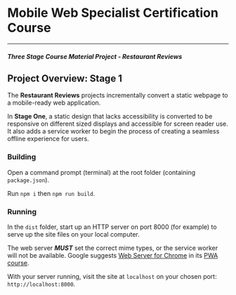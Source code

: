 # Mobile Web Specialist Certification Course
---
#### _Three Stage Course Material Project - Restaurant Reviews_

## Project Overview: Stage 1

The **Restaurant Reviews** projects incrementally convert a static webpage to a mobile-ready web application.

In **Stage One**, a static design that lacks accessibility is converted to be responsive on different sized displays and accessible for screen reader use.
It also adds a service worker to begin the process of creating a seamless offline experience for  users.

### Building
Open a command prompt (terminal) at the root folder (containing `package.json`).

Run `npm i` then `npm run build`.

### Running

In the `dist` folder, start up an HTTP server on port 8000 (for example) to serve up the site files on your local computer.

The web server ***MUST*** set the correct mime types, or the service worker will not be available.
Google suggests [Web Server for Chrome](https://chrome.google.com/webstore/detail/web-server-for-chrome/ofhbbkphhbklhfoeikjpcbhemlocgigb/related) in its [PWA course](https://developers.google.com/web/fundamentals/codelabs/your-first-pwapp/).

With your server running, visit the site at `localhost` on your chosen port: `http://localhost:8000`.
